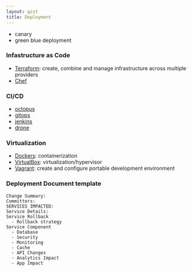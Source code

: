 ```yaml
---
layout: gist
title: Deployment
---
```


- canary
- green blue deployment

### Infastructure as Code

- [Terraform](/terraform.md): create, combine and manage infrastructure across multiple providers
- [Chef](/chef.md)

### CI/CD

- [octopus](https://octopus.com/)
- [gitops](https://www.weave.works/technologies/gitops/)
- [jenkins](https://jenkins.io/)
- [drone](https://drone.io/)

### Virtualization

- [Dockers](/docker.md): containerization
- [VirtualBox](https://www.virtualbox.org/): virtualization/hypervisor
- [Vagrant](/vagrant.md): create and configure portable development environment


### Deployment Document template

```
Change Summary:
Committers:
SERVICES IMPACTED:
Service Details:
Service Rollback
  - Rollback strategy
Service Component
  - Database
  - Security
  - Monitoring
  - Cache
  - API Changes
  - Analytics Impact
  - App Impact
```
